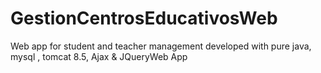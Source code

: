 # GestionCentrosEducativosWeb
 Web app for student and teacher management developed with pure java, mysql , tomcat 8.5, Ajax &amp; JQueryWeb App 
